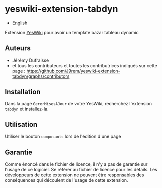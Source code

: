 # yeswiki-extension-tabdyn

 - [English](README.md)

Extension [YesWiki](https://yeswiki.net/) pour avoir un template bazar tableau dynamic

## Auteurs

 - Jérémy Dufraisse
 - et tous les contributeurs et toutes les contributrices indiqués sur cette page : <https://github.com/J9rem/yeswiki-extension-tabdyn/graphs/contributors>

## Installation

Dans la page `GererMisesAJour` de votre YesWiki, recherchez l'extension `tabdyn` et installez-la.

## Utilisation

Utiliser le bouton `composants` lors de l'édition d'une page

## Garantie

Comme énoncé dans le fichier de licence, il n'y a pas de garantie sur l'usage de ce logiciel. Se référer au fichier de licence pour les détails.
Les développeurs de cette extension ne peuvent être responsables des conséquences qui découlent de l'usage de cette extension.